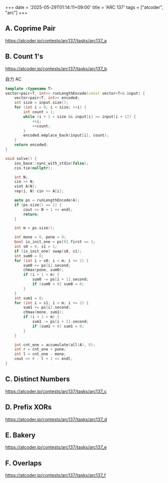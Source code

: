 +++
date = '2025-05-29T01:14:11+09:00'
title = 'ARC 137'
tags = ["atcoder", "arc"]
+++

## A. Coprime Pair

<https://atcoder.jp/contests/arc137/tasks/arc137_a>

## B. Count 1's

<https://atcoder.jp/contests/arc137/tasks/arc137_b>

自力 AC

```cpp
template <typename T>
vector<pair<T, int>> runLengthEncode(const vector<T>& input) {
    vector<pair<T, int>> encoded;
    int size = input.size();
    for (int i = 0; i < size; ++i) {
        int count = 1;
        while (i + 1 < size && input[i] == input[i + 1]) {
            ++i;
            ++count;
        }
        encoded.emplace_back(input[i], count);
    }
    return encoded;
}

void solve() {
    ios_base::sync_with_stdio(false);
    cin.tie(nullptr);

    int N;
    cin >> N;
    vint A(N);
    rep(i, N) cin >> A[i];

    auto ps = runLengthEncode(A);
    if (ps.size() == 1) {
        cout << N + 1 << endl;
        return;
    }

    int m = ps.size();

    int mone = 0, pone = 0;
    bool is_init_one = ps[0].first == 1;
    int s0 = 0, s1 = 1;
    if (is_init_one) swap(s0, s1);
    int sum0 = 0;
    for (int i = s0; i < m; i += 2) {
        sum0 += ps[i].second;
        chmax(pone, sum0);
        if (i + 1 < m) {
            sum0 -= ps[i + 1].second;
            if (sum0 < 0) sum0 = 0;
        }
    }
    int sum1 = 0;
    for (int i = s1; i < m; i += 2) {
        sum1 += ps[i].second;
        chmax(mone, sum1);
        if (i + 1 < m) {
            sum1 -= ps[i + 1].second;
            if (sum1 < 0) sum1 = 0;
        }
    }

    int cnt_one = accumulate(all(A), 0);
    int r = cnt_one + pone;
    int l = cnt_one - mone;
    cout << r - l + 1 << endl;
}
```

## C. Distinct Numbers

<https://atcoder.jp/contests/arc137/tasks/arc137_c>

## D. Prefix XORs

<https://atcoder.jp/contests/arc137/tasks/arc137_d>

## E. Bakery

<https://atcoder.jp/contests/arc137/tasks/arc137_e>

## F. Overlaps

<https://atcoder.jp/contests/arc137/tasks/arc137_f>
